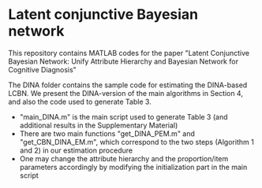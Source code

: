 # Latent conjunctive Bayesian network
This repository contains MATLAB codes for the paper "Latent Conjunctive Bayesian Network: Unify Attribute Hierarchy and Bayesian Network for Cognitive Diagnosis"

The DINA folder contains the sample code for estimating the DINA-based LCBN. We present the DINA-version of the main algorithms in Section 4, and also the code used to generate Table 3.
- "main_DINA.m" is the main script used to generate Table 3 (and additional results in the Supplementary Material)
- There are two main functions "get_DINA_PEM.m" and "get_CBN_DINA_EM.m", which correspond to the two steps (Algorithm 1 and 2) in our estimation procedure
- One may change the attribute hierarchy and the proportion/item parameters accordingly by modifying the initialization part in the main script

